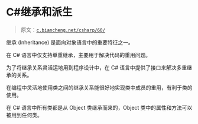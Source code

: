 # C#继承和派生

> 原文：[`c.biancheng.net/csharp/60/`](http://c.biancheng.net/csharp/60/)

继承 (Inheritance) 是面向对象语言中的重要特征之一。

在 C# 语言中仅支持单重继承，主要用于解决代码的重用问题。

为了将继承关系灵活运地用到程序设计中，在 C# 语言中提供了接口来解决多重继承的关系。

在编程中灵活地使用类之间的继承关系能很好地实现类中成员的重用，有利于类的使用。

在 C# 语言中所有类都是从 Object 类继承而来的，Object 类中的属性和方法可以被用到任何类。